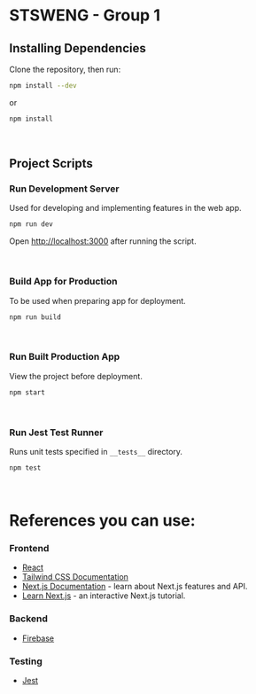 # STSWENG - Group 1

## Installing Dependencies

Clone the repository, then run:

```bash
npm install --dev
```
or
```bash
npm install
```

<br>

## Project Scripts

### Run Development Server

Used for developing and implementing features in the web app.

```bash
npm run dev
```

Open [http://localhost:3000](http://localhost:3000) after running the script.

<br>

### Build App for Production

To be used when preparing app for deployment.

```bash
npm run build
```

<br>

### Run Built Production App

View the project before deployment.

```bash
npm start
```

<br>

### Run Jest Test Runner

Runs unit tests specified in `__tests__` directory.

```bash
npm test
```

<br>

# References you can use:

### Frontend

- [React](https://reactjs.org/docs/getting-started.html)
- [Tailwind CSS Documentation](https://tailwindcss.com/docs/installation)
- [Next.js Documentation](https://nextjs.org/docs) - learn about Next.js features and API.
- [Learn Next.js](https://nextjs.org/learn) - an interactive Next.js tutorial.

### Backend

- [Firebase](https://firebase.google.com/docs/)

### Testing

- [Jest](https://jestjs.io/docs/getting-started)
